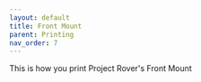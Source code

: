 ```yaml
---
layout: default
title: Front Mount
parent: Printing
nav_order: 7
---
```


This is how you print Project Rover's Front Mount